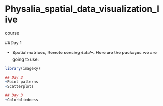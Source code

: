 # Physalia_spatial_data_visualization_live
course

##Day 1
+ Spatial matrices, Remote sensing data🛰️
Here are the packages we are going to use:
``` r
library(imageRy)

## Day 2
+Point patterns
+Scatterplots

## Day 3
+Colorblindness

